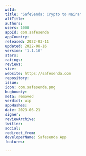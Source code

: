 ```yaml
---
wsId: 
title: 'SafeSenda: Crypto to Naira'
altTitle: 
authors: 
users: 1000
appId: com.safesenda
appCountry: 
released: 2022-03-11
updated: 2022-08-16
version: '1.1.10'
stars: 
ratings: 
reviews: 
size: 
website: https://safesenda.com
repository: 
issue: 
icon: com.safesenda.png
bugbounty: 
meta: removed
verdict: wip
appHashes: 
date: 2023-06-21
signer: 
reviewArchive: 
twitter: 
social: 
redirect_from: 
developerName: Safesenda App
features: 

---
```


